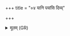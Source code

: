 +++
title = "०४ यानि पयांसि दिव्य्"

+++
<details><summary>मूलम् (GR)</summary>

यानि पयांसि दिव्य् आर्पितानि  
यान्य् अन्तरिक्षे बहुधा बहूनि ।  
तेषाम् ईशाने वशिनी नो अद्य  
प्र दत्तां द्यावापृथिवी अहृणीयमाने ॥
</details>